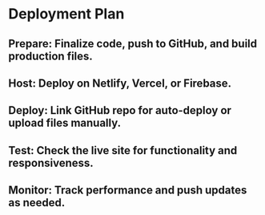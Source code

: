# Deployment Plan
## Prepare: Finalize code, push to GitHub, and build production files.
## Host: Deploy on Netlify, Vercel, or Firebase.
## Deploy: Link GitHub repo for auto-deploy or upload files manually.
## Test: Check the live site for functionality and responsiveness.
## Monitor: Track performance and push updates as needed.
